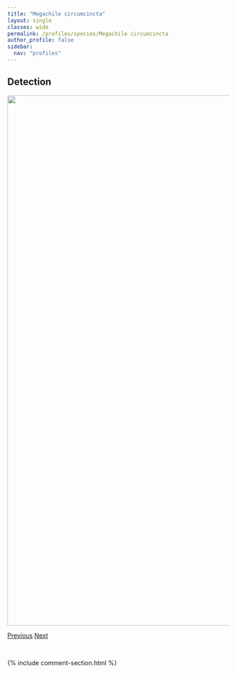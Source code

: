 ```yaml
---
title: "Megachile circumcincta"
layout: single
classes: wide
permalink: /profiles/species/Megachile circumcincta
author_profile: false
sidebar:
  nav: "profiles"
---
```


<h2>Detection</h2>

<a href="/ANBC/assets/figures/species/Megachile circumcincta/range-map.png">
<img src="/ANBC/assets/figures/species/Megachile circumcincta/range-map.png" height = "1200" width = "800">
</a>

<a href="/profiles/species/Megachile centuncularis" class="pagination--pager" title="PreviousName">Previous</a> <a href="/profiles/species/Megachile frigida" class="pagination--pager" title="NextName">Next</a>

<p>&nbsp;</p>

{% include comment-section.html %}
